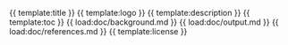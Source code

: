 {{ template:title }}
{{ template:logo }}
{{ template:description }}
{{ template:toc }}
{{ load:doc/background.md }}
{{ load:doc/output.md }}
{{ load:doc/references.md }}
{{ template:license }}